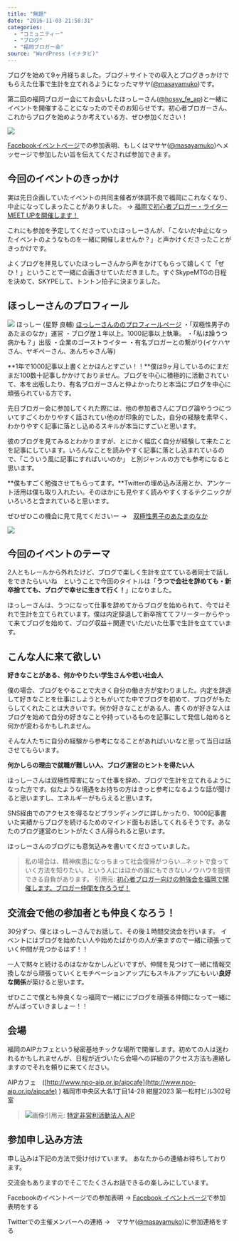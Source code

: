 ```yaml
---
title: "無題"
date: "2016-11-03 21:58:31"
categories:
  - "コミュニティー"
  - "ブログ"
  - "福岡ブロガー会"
source: "WordPress (イナタビ)"
---
```


ブログを始めて9ヶ月経ちました。ブログ＋サイトでの収入とブログきっかけでもらえた仕事で生計を立てれるようになったマサヤ([@masayamuko](https://twitter.com/MasayaMuko))です。

第二回の福岡ブロガー会にてお会いしたほっしーさん([@hossy_fe_ap](https://twitter.com/hossy_fe_ap))と一緒にイベントを開催することになったのでそのお知らせです。初心者ブロガーさん、これからブログを始めようか考えている方、ぜひ参加ください！

![](https://masayamuko.com/wp/wp-content/uploads/2016/11/talklive-1024x576.jpg)

[Facebookイベントページ](https://www.facebook.com/events/1426014727427996/)での参加表明、もしくはマサヤ([@masayamuko](https://twitter.com/MasayaMuko))へメッセージで参加したい旨を伝えてくだされば参加できます。

## 今回のイベントのきっかけ

実は先日企画していたイベントの共同主催者が体調不良で福岡にこれなくなり、中止になってしまったことがありました。
→ [福岡で初心者ブロガー・ライター MEET UPを開催します！](https://masayamuko.com/fukuoka-meetup/)

これにも参加を予定してくださっていたほっしーさんが、「こないだ中止になったイベントのようなものを一緒に開催しませんか？」と声かけくださったことがきっかけです。

よくブログを拝見していたほっしーさんから声をかけてもらって嬉しくて「ぜひ！」ということで一緒に企画させていただきました。すぐSkypeMTGの日程を決めて、SKYPEして、トントン拍子に決まりました。

## ほっしーさんのプロフィール

![](https://masayamuko.com/wp/wp-content/uploads/2016/11/H_mTDWis-300x300.jpg)
ほっしー (星野 良輔)
[ほっしーさんののプロフィールページ](https://hr-diary.com/profile)
・「双極性男子のあたまのなか」運営
・ブログ歴１年以上。1000記事以上執筆。
・「私は躁うつ病かも？」出版
・企業のゴーストライター
・有名ブロガーとの繋がり(イケハヤさん、ヤギペーさん、あんちゃさん等)

**1年で1000記事以上書くとかほんとすごい！！**僕は9ヶ月しているのにまだまだ100数十記事しかかけておりません。ブログを中心に積極的に活動されていて、本を出版したり、有名ブロガーさんと仲よかったりと本当にブログを中心に頑張られている方です。

先日ブロガー会に参加してくれた際には、他の参加者さんにブログ論やうつについてすごくわかりやすく話されてい他のが印象的でした。自分の経験を素早く、わかりやすく記事に落とし込めるスキルが本当にすごいと思います。

彼のブログを見てみるとわかりますが、とにかく幅広く自分が経験して来たことを記事にしています。いろんなことを読みやすく記事に落とし込まれているので、「こういう風に記事にすればいいのか」 と別ジャンルの方でも参考になると思います。

**僕もすごく勉強させてもらってます。**Twitterの埋め込み活用とか、アンケート活用は僕も取り入れたい。そのほかにも見やすく読みやすくするテクニックがいろいろと含まれていると思います。

ぜひぜひこの機会に見て見てくださいー
→　[双極性男子のあたまのなか](https://hr-diary.com/)

![](https://masayamuko.com/wp/wp-content/uploads/2016/11/スクリーンショット-2016-11-03-午後9.55.32-1024x686.png)

## 今回のイベントのテーマ

2人ともレールから外れたけど、ブログで楽しく生計を立てている者同士で話しをできたらいいね　ということで今回のタイトルは「**うつで会社を辞めても・新卒捨てても、ブログで幸せに生きて行く！**」になりました。

ほっしーさんは、うつになって仕事を辞めてからブログを始められて、今ではそれで生計を立てられています。僕は内定辞退して新卒捨ててフリーターからやって来てブログを始めて、ブログ収益＋関連でいただいた仕事で生計を立てています。

## こんな人に来て欲しい

**好きなことがある、何かやりたい学生さんや若い社会人**

僕の場合、ブログをやることで大きく自分の働き方が変わりました。内定を辞退して好きなことを仕事にしようともがいてた中でブログを初めて、ブログがもたらしてくれたことは大きいです。何か好きなことがある人、書くのが好きな人はブログを始めて自分の好きなことや持っているものを記事にして発信し始めると何かが変わるかもしれません。

そんな人たちに自分の経験から参考になることがあればいいなと思って当日は話させてもらいます。

**何かしらの理由で就職が難しい人、ブログ運営のヒントを得たい人**

ほっしーさんは双極性障害になって仕事を辞め、ブログで生計を立てれるようになった方です。似たような境遇をお持ちの方はきっと参考になるような話が聞けると思いますし、エネルギーがもらえると思います。

SNS経由でのアクセスを得るなどブランディングに詳しかったり、1000記事書いた実績からブログを続けるためのマインド面もお話してくれるそうです。あなたのブログ運営のヒントがたくさん得られると思います。

ほっしーさんのブログにも意気込みを書いてくださっていました。
> 私の場合は、精神疾患になっちまって社会復帰がつらい…ネットで食っていく方法を知りたい。という人にはほかの誰にもできないノウハウを提供できる自負があります。
引用元: [初心者ブロガー向けの勉強会を福岡で開催します。ブロガー仲間を作ろうぜ！](https://hr-diary.com/work/blogger/seminar)

## 交流会で他の参加者とも仲良くなろう！

30分ずつ、僕とほっしーさんでお話して、その後１時間交流会を行います。
イベントにはブログを始めたい人や始めたばかりの人が来ますので一緒に頑張っていく仲間が見つかるはず！！

一人で黙々と続けるのはなかなかしんどいですが、仲間を見つけて一緒に情報交換しながら頑張っていくとモチベーションアップにもスキルアップにもいい**良好な関係**が築けると思います。

ぜひここで僕とも仲良くなっ福岡で一緒ににブログを頑張る仲間になって一緒にがんばっていきましょー！！

## 会場

福岡のAIPカフェという秘密基地チックな場所で開催します。初めての人は迷われるかもしれませんが、日程が近づいたら会場への詳細のアクセス方法も連絡しますのでそれを頼りに来てください。

AIPカフェ　([http://www.npo-aip.or.jp/aipcafe](http://www.npo-aip.or.jp/aipcafe) )
福岡市中央区大名1丁目14-28 紺屋2023 第一松村ビル302号室

> ![](https://masayamuko.com/wp/wp-content/uploads/2016/10/aipcafe.jpg)画像引用元: [特定非営利活動法人 AIP](http://www.npo-aip.or.jp/aipcafe)

## 参加申し込み方法

申し込みは下記の方法で受け付けています。
あなたからの連絡お待ちしております。

交流会もありますのでそこでたくさんお話できるの楽しみにしています。

Facebookのイベントページでの参加表明
→ [Facebook イベントページ](https://www.facebook.com/events/1426014727427996/)で参加表明をする

Twitterでの主催メンバーへの連絡
→　マサヤ([@masayamuko](https://twitter.com/MasayaMuko))に参加連絡をする